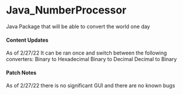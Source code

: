 # Java_NumberProcessor
Java Package that will be able to convert the world one day
#### Content Updates
As of 2/27/22 It can be ran once and switch between the following converters:
Binary to Hexadecimal
Binary to Decimal
Decimal to Binary
#### Patch Notes
As of 2/27/22 there is no significant GUI and there are no known bugs

